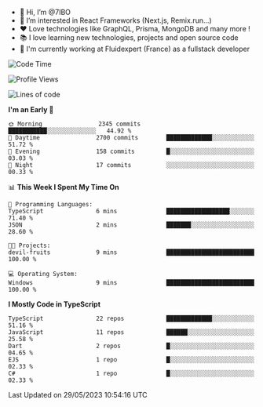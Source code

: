 - 👋 Hi, I’m @7IBO
- 👀 I’m interested in React Frameworks (Next.js, Remix.run...)
- ❤ Love technologies like GraphQL, Prisma, MongoDB and many more ! 
- 📚 I love learning new technologies, projects and open source code
- 💼 I'm currently working at Fluidexpert (France) as a fullstack developer

<!--START_SECTION:waka-->
![Code Time](http://img.shields.io/badge/Code%20Time-9%20mins-blue)

![Profile Views](http://img.shields.io/badge/Profile%20Views-24-blue)

![Lines of code](https://img.shields.io/badge/From%20Hello%20World%20I%27ve%20Written-7.1%20million%20lines%20of%20code-blue)

**I'm an Early 🐤** 

```text
🌞 Morning                2345 commits        ███████████░░░░░░░░░░░░░░   44.92 % 
🌆 Daytime                2700 commits        █████████████░░░░░░░░░░░░   51.72 % 
🌃 Evening                158 commits         █░░░░░░░░░░░░░░░░░░░░░░░░   03.03 % 
🌙 Night                  17 commits          ░░░░░░░░░░░░░░░░░░░░░░░░░   00.33 % 
```


📊 **This Week I Spent My Time On** 

```text
💬 Programming Languages: 
TypeScript               6 mins              ██████████████████░░░░░░░   71.40 % 
JSON                     2 mins              ███████░░░░░░░░░░░░░░░░░░   28.60 % 

🐱‍💻 Projects: 
devil-fruits             9 mins              █████████████████████████   100.00 % 

💻 Operating System: 
Windows                  9 mins              █████████████████████████   100.00 % 
```

**I Mostly Code in TypeScript** 

```text
TypeScript               22 repos            █████████████░░░░░░░░░░░░   51.16 % 
JavaScript               11 repos            ██████░░░░░░░░░░░░░░░░░░░   25.58 % 
Dart                     2 repos             █░░░░░░░░░░░░░░░░░░░░░░░░   04.65 % 
EJS                      1 repo              █░░░░░░░░░░░░░░░░░░░░░░░░   02.33 % 
C#                       1 repo              █░░░░░░░░░░░░░░░░░░░░░░░░   02.33 % 
```




 Last Updated on 29/05/2023 10:54:16 UTC
<!--END_SECTION:waka-->
